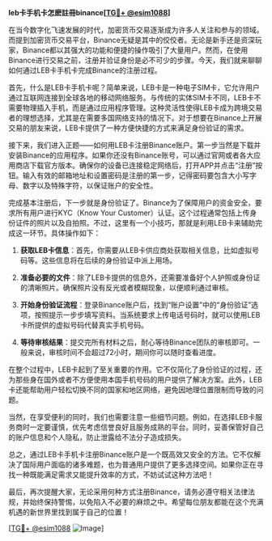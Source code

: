 **leb卡手机卡怎麽註冊binance[[TG💪+ @esim1088](https://t.me/s/esim1088)]**

在当今数字化飞速发展的时代，加密货币交易逐渐成为许多人关注和参与的领域。而提到加密货币交易平台，Binance无疑是其中的佼佼者。无论是新手还是资深玩家，Binance都以其强大的功能和便捷的操作吸引了大量用户。然而，在使用Binance进行交易之前，注册并验证身份是必不可少的步骤。今天，我们就来聊聊如何通过LEB卡手机卡完成Binance的注册过程。

首先，什么是LEB卡手机卡呢？简单来说，LEB卡是一种电子SIM卡，它允许用户通过互联网连接到全球各地的移动网络服务。与传统的实体SIM卡不同，LEB卡不需要物理插入手机，而是通过应用程序管理。这种灵活性使得LEB卡成为跨境交易者的理想选择，尤其是在需要多国网络支持的情况下。对于想要在Binance上开展交易的朋友来说，LEB卡提供了一种方便快捷的方式来满足身份验证的需求。

接下来，我们进入正题——如何用LEB卡注册Binance账户。第一步当然是下载并安装Binance的应用程序。如果你还没有Binance账号，可以通过官网或者各大应用商店下载官方版本。确保你的设备已连接稳定网络后，打开APP并点击“注册”按钮。输入有效的邮箱地址和设置密码是注册的第一步，记得密码要包含大小写字母、数字以及特殊字符，以保证账户的安全性。

完成基本注册后，下一步就是身份验证了。Binance为了保障用户的资金安全，要求所有用户进行KYC（Know Your Customer）认证。这个过程通常包括上传身份证件的照片以及自拍照。不过，这里有一个小技巧，那就是利用LEB卡来辅助完成这一环节。具体操作如下：

1. **获取LEB卡信息**：首先，你需要从LEB卡供应商处获取相关信息，比如虚拟号码等。这些信息将在后续的身份验证中派上用场。
   
2. **准备必要的文件**：除了LEB卡提供的信息外，还需要准备好个人护照或身份证的清晰照片。确保照片没有反光或者模糊现象，以便顺利通过审核。

3. **开始身份验证流程**：登录Binance账户后，找到“账户设置”中的“身份验证”选项，按照提示一步步填写资料。当系统要求上传电话号码时，就可以使用LEB卡所提供的虚拟号码代替真实手机号码。

4. **等待审核结果**：提交完所有材料之后，耐心等待Binance团队的审核即可。一般来说，审核时间不会超过72小时，期间你可以随时查看进度。

在整个过程中，LEB卡起到了至关重要的作用。它不仅简化了身份验证的过程，还为那些身在国外或者不方便使用本国手机号码的用户提供了解决方案。此外，LEB卡还能帮助用户轻松切换不同的国家和地区网络，避免因地理位置限制而导致的问题。

当然，在享受便利的同时，我们也需要注意一些细节问题。例如，在选择LEB卡服务商时一定要谨慎，优先考虑信誉良好且服务成熟的平台。同时，妥善保管好自己的账户信息和个人隐私，防止泄露给不法分子造成损失。

总之，通过LEB卡手机卡注册Binance账户是一个既高效又安全的方法。它不仅解决了国际用户面临的诸多难题，也为普通用户提供了更多选择空间。如果你正在寻找一种既能满足需求又能提升效率的方式，不妨试试这种方法吧！

最后，再次提醒大家，无论采用何种方式注册Binance，请务必遵守相关法律法规，并始终保持警惕，以免陷入不必要的麻烦之中。希望每位朋友都能在这个充满机遇的新世界里找到属于自己的位置！

[[TG💪+ @esim1088](https://t.me/s/esim1088) ![Image](https://i.postimg.cc/4NQfJmqS/Snipaste-2025-05-13-00-14-12.png)]